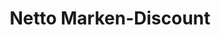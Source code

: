 ---
title: "Netto Marken-Discount"
url: /boehl-iggelheim/netto-marken-discount/
shop: Supermarkt
---
